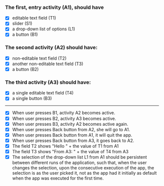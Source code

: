 ### The first, entry activity (A1), should have
- [x] editable text field (T1)
- [x] slider (S1)
- [x] a drop-down list of options (L1)
- [x] a button (B1)
### The second activity (A2) should have:
- [x] non-editable text field (T2)
- [x] another non-editable text field (T3)
- [x] a button (B2)
### The third activity (A3) should have:
- [x] a single editable text field (T4)
- [x] a single button (B3)

---

- [x] When user presses B1, activity A2 becomes active.
- [x] When user presses B2, activity A3 becomes active.
- [x] When user presses B3, activity A2 becomes active again.
- [x] When user presses Back button from A2, she will go to A1.
- [x] When user presses Back button from A1, it will quit the app.
- [x] When user presses Back button from A3, it goes back to A2.
- [x] The field T2 shows "Hello " + the value of T1 from A1
- [x] The field T3 shows "From A3: " + the value of T4 from A3
- [x] The selection of the drop-down list L1 from A1 should be persistent between different runs of the application, such that, when the user changes the selection, upon the consecutive execution of the app, the selection is as the user picked it, not as the app had it initially as default when the app was executed for the first time.